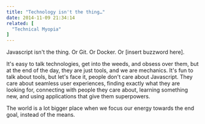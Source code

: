```yaml
---
title: "Technology isn't the thing…"
date: 2014-11-09 21:34:14
related: [
  "Technical Myopia"
]
---
```


Javascript isn't the thing. Or Git. Or Docker. Or [insert buzzword here].

It's easy to talk technologies, get into the weeds, and obsess over them, but at the end of the day, they are just tools, and we are mechanics. It's fun to talk about tools, but let's face it, people don't care about Javascript. They care about seamless user experiences, finding exactly what they are looking for, connecting with people they care about, learning something new, and using applications that give them superpowers.

The world is a lot bigger place when we focus our energy towards the end goal, instead of the means.
